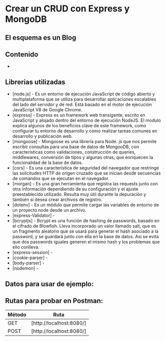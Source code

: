 # Crear un CRUD con Express y MongoDB
## El esquema es un Blog 

## Contenido

- 


## Librerias utilizadas

- [node.js] - Es un entorno de ejecución JavaScript de código abierto y multiplataforma que se utiliza para desarrollar aplicaciones escalables del lado del servidor y de red. Está basado en el motor de ejecución JavaScript V8 de Google Chrome.
- [express] - Express es un framework web transigente, escrito en JavaScript y alojado dentro del entorno de ejecución NodeJS. El modulo explica algunos de los beneficios clave de este framework, como configurar tu entorno de desarrollo y como realizar tareas comunes en desarrollo y publicación web.
- [mongoose] - Mongoose es una librería para Node. js que nos permite escribir consultas para una base de datos de MongooDB, con características como validaciones, construcción de queries, middlewares, conversión de tipos y algunas otras, que enriquecen la funcionalidad de la base de datos.
- [cors] - Es una característica de seguridad del navegador que restringe las solicitudes HTTP de origen cruzado que se inician desde secuencias de comandos que se ejecutan en el navegador.
- [morgan] - Es una gran herramienta que registra las requests junto con otra información dependiendo de su configuración y el ajuste preestablecido utilizado. Resulta muy útil durante la depuración y también si desea crear archivos de registro.
- [dotenv] - Es un módulo que permite cargar las variables de entorno de un proyecto node desde un archivo.
- [express-Validator] - 
- [bcryptjs] - Bcrypt es una función de hashing de passwords, basado en el cifrado de Blowfish. Lleva incorporado un valor llamado salt, que es un fragmento aleatorio que se usará para generar el hash asociado a la password, y se guardará junto con ella en la base de datos. Así se evita que dos passwords iguales generen el mismo hash y los problemas que ello conlleva.
- [express-session] -  
- [cookie-parser] - 
- [body-parser] - 
- [nodemon] - 


## Datos para usar de ejemplo:


## Rutas para probar en Postman:

| Método | Ruta |
| ------ | ------ |
| GET | [http://localhost:8080/]|
| POST | [http://localhost:8080/]|